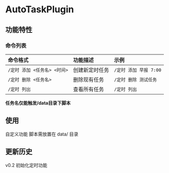# AutoTaskPlugin


## 功能特性

### 命令列表

| 命令格式                | 功能描述       | 示例                  |
| :---------------------- | :------------- | :-------------------- |
| `/定时 添加 <任务名> <时间>` | 创建新定时任务 | `/定时 添加 早报 7:00` |
| `/定时 删除 <任务名>`      | 删除现有任务   | `/定时 删除 测试任务`  |
| `/定时 列出`             | 查看所有任务   | `/定时 列出`           |


**任务名仅能触发/data目录下脚本**

## 使用

自定义功能
脚本需放置在 data/ 目录
<!-- 插件开发者自行填写插件使用说明 -->

## 更新历史

v0.2 初始化定时功能
